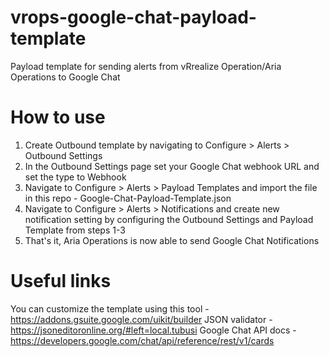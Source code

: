 # vrops-google-chat-payload-template
Payload template for sending alerts from vRrealize Operation/Aria Operations to Google Chat

# How to use
1. Create Outbound template by navigating to Configure > Alerts > Outbound Settings
2. In the Outbound Settings page set your Google Chat webhook URL and set the type to Webhook
3. Navigate to Configure > Alerts > Payload Templates and import the file in this repo - Google-Chat-Payload-Template.json
4. Navigate to Configure > Alerts > Notifications and create new notification setting by configuring the Outbound Settings and Payload Template from steps 1-3
5. That's it, Aria Operations is now able to send Google Chat Notifications

# Useful links
You can customize the template using this tool - https://addons.gsuite.google.com/uikit/builder
JSON validator - https://jsoneditoronline.org/#left=local.tubusi
Google Chat API docs - https://developers.google.com/chat/api/reference/rest/v1/cards


